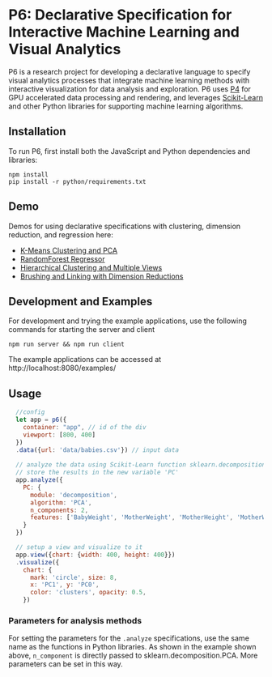 # P6: Declarative Specification for Interactive Machine Learning and Visual Analytics

P6 is a research project for developing a declarative language to specify visual analytics processes that integrate machine learning methods with interactive visualization for data analysis and exploration. P6 uses [P4](https://github.com/jpkli/p4) for GPU accelerated data processing and rendering, and leverages [Scikit-Learn](https://scikit-learn.org/stable/) and other Python libraries for supporting machine learning algorithms.

## Installation

To run P6, first install both the JavaScript and Python dependencies and libraries:

```
npm install
pip install -r python/requirements.txt
```

## Demo 

Demos for using declarative specifications with clustering, dimension reduction, and regression here:

* [K-Means Clustering and PCA](http://stream.cs.ucdavis.edu:8888/#clustering)
* [RandomForest Regressor](http://stream.cs.ucdavis.edu:8888/#regression)
* [Hierarchical Clustering and Multiple Views](http://stream.cs.ucdavis.edu:8888/#multiview)
* [Brushing and Linking with Dimension Reductions](http://stream.cs.ucdavis.edu:8888/#triviewbrush)

## Development and Examples

For development and trying the example applications, use the following commands for starting the server and client

```
npm run server && npm run client
```

The example applications can be accessed at http://localhost:8080/examples/

## Usage 

```javascript
  //config 
  let app = p6({
    container: "app", // id of the div
    viewport: [800, 400]
  })
  .data({url: 'data/babies.csv'}) // input data
  
  // analyze the data using Scikit-Learn function sklearn.decomposition.PCA
  // store the results in the new variable 'PC'
  app.analyze({
    PC: {
      module: 'decomposition',
      algorithm: 'PCA',
      n_components: 2,
      features: ['BabyWeight', 'MotherWeight', 'MotherHeight', 'MotherWgtGain', 'MotherAge'] 
    }
  })

  // setup a view and visualize to it
  app.view({chart: {width: 400, height: 400}})
  .visualize({
    chart: {
      mark: 'circle', size: 8,
      x: 'PC1', y: 'PC0',
      color: 'clusters', opacity: 0.5,
    })

  ```
### Parameters for analysis methods
For setting the parameters for the `.analyze` specifications, use the same name as the functions in Python libraries. As shown in the example shown above, `n_component` is directly passed to sklearn.decomposition.PCA. More parameters can be set in this way. 